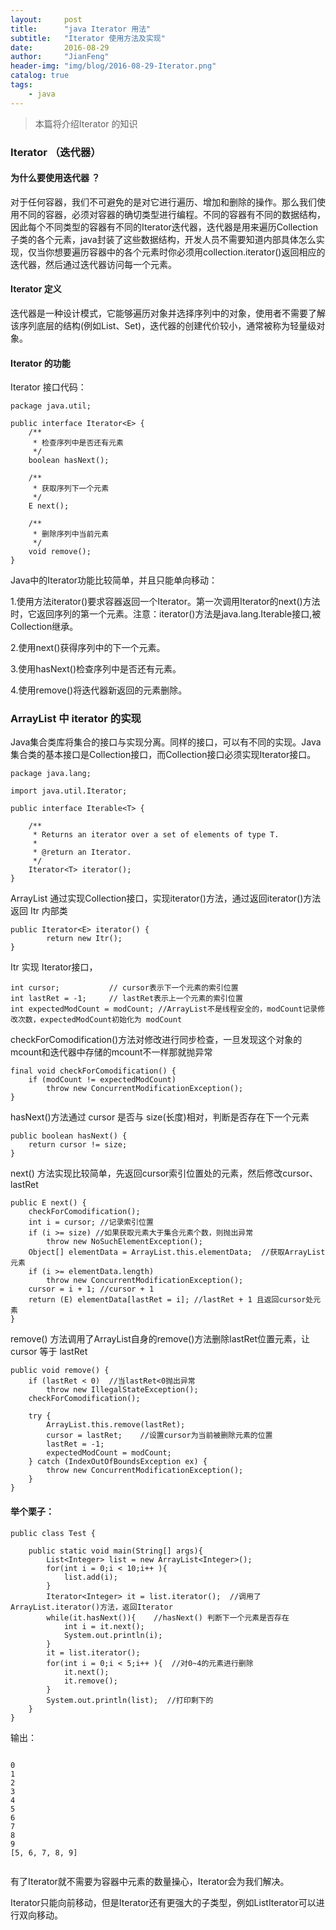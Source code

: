 ```yaml
---
layout:     post
title:      "java Iterator 用法"
subtitle:   "Iterator 使用方法及实现"
date:       2016-08-29
author:     "JianFeng"
header-img: "img/blog/2016-08-29-Iterator.png"
catalog: true
tags:
    - java
---
```


> 本篇将介绍Iterator 的知识

### Iterator （迭代器）

#### 为什么要使用迭代器 ？
对于任何容器，我们不可避免的是对它进行遍历、增加和删除的操作。那么我们使用不同的容器，必须对容器的确切类型进行编程。不同的容器有不同的数据结构，因此每个不同类型的容器有不同的Iterator迭代器，迭代器是用来遍历Collection子类的各个元素，java封装了这些数据结构，开发人员不需要知道内部具体怎么实现，仅当你想要遍历容器中的各个元素时你必须用collection.iterator()返回相应的迭代器，然后通过迭代器访问每一个元素。

#### Iterator 定义
迭代器是一种设计模式，它能够遍历对象并选择序列中的对象，使用者不需要了解该序列底层的结构(例如List、Set)，迭代器的创建代价较小，通常被称为轻量级对象。

#### Iterator 的功能

Iterator 接口代码：


	package java.util;
	
	public interface Iterator<E> {
	    /**
	     * 检查序列中是否还有元素
	     */
	    boolean hasNext();
	
	    /**
	     * 获取序列下一个元素
	     */
	    E next();
	
	    /**
	     * 删除序列中当前元素
	     */
	    void remove();
	}


Java中的Iterator功能比较简单，并且只能单向移动：

1.使用方法iterator()要求容器返回一个Iterator。第一次调用Iterator的next()方法时，它返回序列的第一个元素。注意：iterator()方法是java.lang.Iterable接口,被Collection继承。

2.使用next()获得序列中的下一个元素。

3.使用hasNext()检查序列中是否还有元素。

4.使用remove()将迭代器新返回的元素删除。

### ArrayList 中 iterator 的实现

Java集合类库将集合的接口与实现分离。同样的接口，可以有不同的实现。Java集合类的基本接口是Collection接口，而Collection接口必须实现Iterator接口。

	package java.lang;
	
	import java.util.Iterator;
	
	public interface Iterable<T> {
	
	    /**
	     * Returns an iterator over a set of elements of type T.
	     *
	     * @return an Iterator.
	     */
	    Iterator<T> iterator();
	}


ArrayList 通过实现Collection接口，实现iterator()方法，通过返回iterator()方法返回 Itr 内部类

	public Iterator<E> iterator() {
	        return new Itr();
	}

Itr 实现 Iterator接口，

	int cursor;           // cursor表示下一个元素的索引位置
	int lastRet = -1;     // lastRet表示上一个元素的索引位置
	int expectedModCount = modCount; //ArrayList不是线程安全的，modCount记录修改次数，expectedModCount初始化为 modCount

checkForComodification()方法对修改进行同步检查，一旦发现这个对象的mcount和迭代器中存储的mcount不一样那就抛异常 

	final void checkForComodification() {
		if (modCount != expectedModCount)
			throw new ConcurrentModificationException();
	}

hasNext()方法通过 cursor 是否与 size(长度)相对，判断是否存在下一个元素

	public boolean hasNext() {
		return cursor != size;
	}

next() 方法实现比较简单，先返回cursor索引位置处的元素，然后修改cursor、lastRet

	public E next() {
		checkForComodification();
		int i = cursor; //记录索引位置  
		if (i >= size) //如果获取元素大于集合元素个数，则抛出异常
			throw new NoSuchElementException();
		Object[] elementData = ArrayList.this.elementData;  //获取ArrayList元素
		if (i >= elementData.length)
			throw new ConcurrentModificationException();
		cursor = i + 1; //cursor + 1  
		return (E) elementData[lastRet = i]; //lastRet + 1 且返回cursor处元素  
	}

remove() 方法调用了ArrayList自身的remove()方法删除lastRet位置元素，让cursor 等于 lastRet

	public void remove() {
		if (lastRet < 0)  //当lastRet<0抛出异常
			throw new IllegalStateException();
		checkForComodification();
	
		try {
			ArrayList.this.remove(lastRet);
			cursor = lastRet;    //设置cursor为当前被删除元素的位置
			lastRet = -1;
			expectedModCount = modCount;
		} catch (IndexOutOfBoundsException ex) {
			throw new ConcurrentModificationException();
		}
	}

#### 举个栗子：

	public class Test {
	
	    public static void main(String[] args){
	        List<Integer> list = new ArrayList<Integer>();
	        for(int i = 0;i < 10;i++ ){
	            list.add(i);
	        }
	        Iterator<Integer> it = list.iterator();  //调用了ArrayList.iterator()方法，返回Iterator
	        while(it.hasNext()){    //hasNext() 判断下一个元素是否存在
	            int i = it.next();
	            System.out.println(i);
	        }
	        it = list.iterator();
	        for(int i = 0;i < 5;i++ ){  //对0~4的元素进行删除
	            it.next();
	            it.remove();
	        }
	        System.out.println(list);  //打印剩下的
	    }
	}

输出：
<pre><code>
0
1
2
3
4
5
6
7
8
9
[5, 6, 7, 8, 9]
 
</code></pre>

有了Iterator就不需要为容器中元素的数量操心，Iterator会为我们解决。


Iterator只能向前移动，但是Iterator还有更强大的子类型，例如ListIterator可以进行双向移动。



